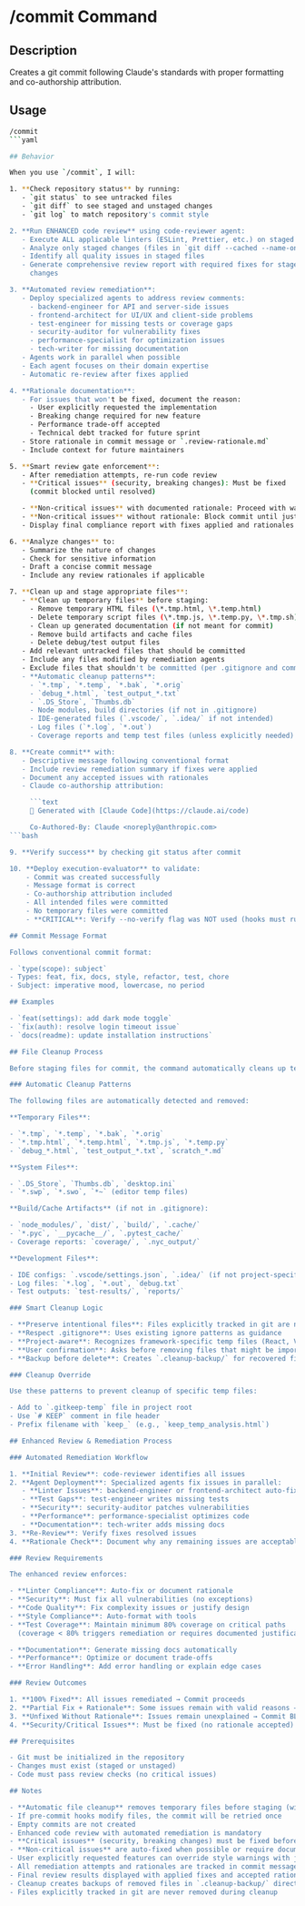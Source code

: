 # /commit Command

## Description

Creates a git commit following Claude's standards with proper formatting
and co-authorship attribution.

## Usage

```bash
/commit
```yaml

## Behavior

When you use `/commit`, I will:

1. **Check repository status** by running:
   - `git status` to see untracked files
   - `git diff` to see staged and unstaged changes
   - `git log` to match repository's commit style

2. **Run ENHANCED code review** using code-reviewer agent:
   - Execute ALL applicable linters (ESLint, Prettier, etc.) on staged files only
   - Analyze only staged changes (files in `git diff --cached --name-only`)
   - Identify all quality issues in staged files
   - Generate comprehensive review report with required fixes for staged
     changes

3. **Automated review remediation**:
   - Deploy specialized agents to address review comments:
     - backend-engineer for API and server-side issues
     - frontend-architect for UI/UX and client-side problems
     - test-engineer for missing tests or coverage gaps
     - security-auditor for vulnerability fixes
     - performance-specialist for optimization issues
     - tech-writer for missing documentation
   - Agents work in parallel when possible
   - Each agent focuses on their domain expertise
   - Automatic re-review after fixes applied

4. **Rationale documentation**:
   - For issues that won't be fixed, document the reason:
     - User explicitly requested the implementation
     - Breaking change required for new feature
     - Performance trade-off accepted
     - Technical debt tracked for future sprint
   - Store rationale in commit message or `.review-rationale.md`
   - Include context for future maintainers

5. **Smart review gate enforcement**:
   - After remediation attempts, re-run code review
   - **Critical issues** (security, breaking changes): Must be fixed
     (commit blocked until resolved)

   - **Non-critical issues** with documented rationale: Proceed with warning
   - **Non-critical issues** without rationale: Block commit until justified
   - Display final compliance report with fixes applied and rationales

6. **Analyze changes** to:
   - Summarize the nature of changes
   - Check for sensitive information
   - Draft a concise commit message
   - Include any review rationales if applicable

7. **Clean up and stage appropriate files**:
   - **Clean up temporary files** before staging:
     - Remove temporary HTML files (\*.tmp.html, \*.temp.html)
     - Delete temporary script files (\*.tmp.js, \*.temp.py, \*.tmp.sh)
     - Clean up generated documentation (if not meant for commit)
     - Remove build artifacts and cache files
     - Delete debug/test output files
   - Add relevant untracked files that should be committed
   - Include any files modified by remediation agents
   - Exclude files that shouldn't be committed (per .gitignore and common patterns)
   - **Automatic cleanup patterns**:
     - `*.tmp`, `*.temp`, `*.bak`, `*.orig`
     - `debug_*.html`, `test_output_*.txt`
     - `.DS_Store`, `Thumbs.db`
     - Node modules, build directories (if not in .gitignore)
     - IDE-generated files (`.vscode/`, `.idea/` if not intended)
     - Log files (`*.log`, `*.out`)
     - Coverage reports and temp test files (unless explicitly needed)

8. **Create commit** with:
   - Descriptive message following conventional format
   - Include review remediation summary if fixes were applied
   - Document any accepted issues with rationales
   - Claude co-authorship attribution:

     ```text
     🤖 Generated with [Claude Code](https://claude.ai/code)

     Co-Authored-By: Claude <noreply@anthropic.com>
```bash

9. **Verify success** by checking git status after commit

10. **Deploy execution-evaluator** to validate:
    - Commit was created successfully
    - Message format is correct
    - Co-authorship attribution included
    - All intended files were committed
    - No temporary files were committed
    - **CRITICAL**: Verify --no-verify flag was NOT used (hooks must run)

## Commit Message Format

Follows conventional commit format:

- `type(scope): subject`
- Types: feat, fix, docs, style, refactor, test, chore
- Subject: imperative mood, lowercase, no period

## Examples

- `feat(settings): add dark mode toggle`
- `fix(auth): resolve login timeout issue`
- `docs(readme): update installation instructions`

## File Cleanup Process

Before staging files for commit, the command automatically cleans up temporary and unwanted files:

### Automatic Cleanup Patterns

The following files are automatically detected and removed:

**Temporary Files**:

- `*.tmp`, `*.temp`, `*.bak`, `*.orig`
- `*.tmp.html`, `*.temp.html`, `*.tmp.js`, `*.temp.py`
- `debug_*.html`, `test_output_*.txt`, `scratch_*.md`

**System Files**:

- `.DS_Store`, `Thumbs.db`, `desktop.ini`
- `*.swp`, `*.swo`, `*~` (editor temp files)

**Build/Cache Artifacts** (if not in .gitignore):

- `node_modules/`, `dist/`, `build/`, `.cache/`
- `*.pyc`, `__pycache__/`, `.pytest_cache/`
- Coverage reports: `coverage/`, `.nyc_output/`

**Development Files**:

- IDE configs: `.vscode/settings.json`, `.idea/` (if not project-specific)
- Log files: `*.log`, `*.out`, `debug.txt`
- Test outputs: `test-results/`, `reports/`

### Smart Cleanup Logic

- **Preserve intentional files**: Files explicitly tracked in git are never cleaned
- **Respect .gitignore**: Uses existing ignore patterns as guidance
- **Project-aware**: Recognizes framework-specific temp files (React, Vue, Node, Python, etc.)
- **User confirmation**: Asks before removing files that might be important
- **Backup before delete**: Creates `.cleanup-backup/` for recovered files if needed

### Cleanup Override

Use these patterns to prevent cleanup of specific temp files:

- Add to `.gitkeep-temp` file in project root
- Use `# KEEP` comment in file header
- Prefix filename with `keep_` (e.g., `keep_temp_analysis.html`)

## Enhanced Review & Remediation Process

### Automated Remediation Workflow

1. **Initial Review**: code-reviewer identifies all issues
2. **Agent Deployment**: Specialized agents fix issues in parallel:
   - **Linter Issues**: backend-engineer or frontend-architect auto-fix
   - **Test Gaps**: test-engineer writes missing tests
   - **Security**: security-auditor patches vulnerabilities
   - **Performance**: performance-specialist optimizes code
   - **Documentation**: tech-writer adds missing docs
3. **Re-Review**: Verify fixes resolved issues
4. **Rationale Check**: Document why any remaining issues are acceptable

### Review Requirements

The enhanced review enforces:

- **Linter Compliance**: Auto-fix or document rationale
- **Security**: Must fix all vulnerabilities (no exceptions)
- **Code Quality**: Fix complexity issues or justify design
- **Style Compliance**: Auto-format with tools
- **Test Coverage**: Maintain minimum 80% coverage on critical paths
  (coverage < 80% triggers remediation or requires documented justification)

- **Documentation**: Generate missing docs automatically
- **Performance**: Optimize or document trade-offs
- **Error Handling**: Add error handling or explain edge cases

### Review Outcomes

1. **100% Fixed**: All issues remediated → Commit proceeds
2. **Partial Fix + Rationale**: Some issues remain with valid reasons → Commit proceeds with documentation
3. **Unfixed Without Rationale**: Issues remain unexplained → Commit BLOCKED
4. **Security/Critical Issues**: Must be fixed (no rationale accepted) → Commit BLOCKED until resolved

## Prerequisites

- Git must be initialized in the repository
- Changes must exist (staged or unstaged)
- Code must pass review checks (no critical issues)

## Notes

- **Automatic file cleanup** removes temporary files before staging (with safety checks)
- If pre-commit hooks modify files, the commit will be retried once
- Empty commits are not created
- Enhanced code review with automated remediation is mandatory
- **Critical issues** (security, breaking changes) must be fixed before commit
- **Non-critical issues** are auto-fixed when possible or require documented rationale
- User explicitly requested features can override style warnings with justification
- All remediation attempts and rationales are tracked in commit message
- Final review results displayed with applied fixes and accepted rationales
- Cleanup creates backups of removed files in `.cleanup-backup/` directory for 24 hours
- Files explicitly tracked in git are never removed during cleanup
